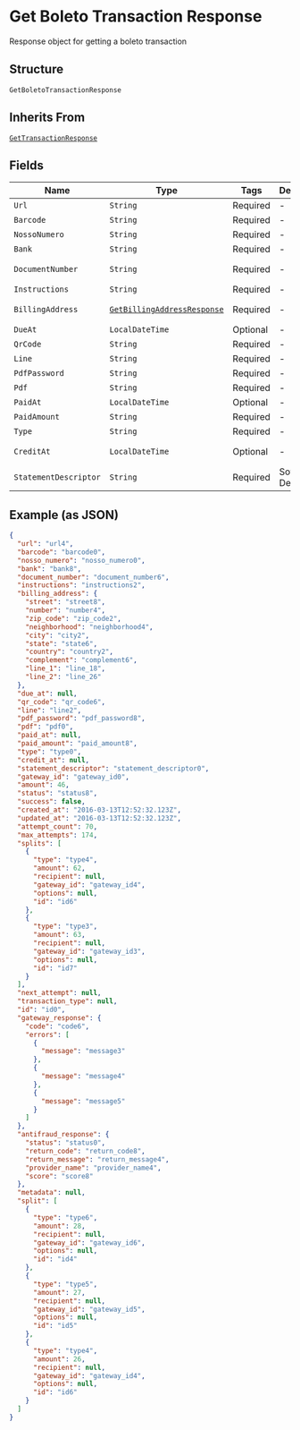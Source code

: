 
# Get Boleto Transaction Response

Response object for getting a boleto transaction

## Structure

`GetBoletoTransactionResponse`

## Inherits From

[`GetTransactionResponse`](../../doc/models/get-transaction-response.md)

## Fields

| Name | Type | Tags | Description | Getter | Setter |
|  --- | --- | --- | --- | --- | --- |
| `Url` | `String` | Required | - | String getUrl() | setUrl(String url) |
| `Barcode` | `String` | Required | - | String getBarcode() | setBarcode(String barcode) |
| `NossoNumero` | `String` | Required | - | String getNossoNumero() | setNossoNumero(String nossoNumero) |
| `Bank` | `String` | Required | - | String getBank() | setBank(String bank) |
| `DocumentNumber` | `String` | Required | - | String getDocumentNumber() | setDocumentNumber(String documentNumber) |
| `Instructions` | `String` | Required | - | String getInstructions() | setInstructions(String instructions) |
| `BillingAddress` | [`GetBillingAddressResponse`](../../doc/models/get-billing-address-response.md) | Required | - | GetBillingAddressResponse getBillingAddress() | setBillingAddress(GetBillingAddressResponse billingAddress) |
| `DueAt` | `LocalDateTime` | Optional | - | LocalDateTime getDueAt() | setDueAt(LocalDateTime dueAt) |
| `QrCode` | `String` | Required | - | String getQrCode() | setQrCode(String qrCode) |
| `Line` | `String` | Required | - | String getLine() | setLine(String line) |
| `PdfPassword` | `String` | Required | - | String getPdfPassword() | setPdfPassword(String pdfPassword) |
| `Pdf` | `String` | Required | - | String getPdf() | setPdf(String pdf) |
| `PaidAt` | `LocalDateTime` | Optional | - | LocalDateTime getPaidAt() | setPaidAt(LocalDateTime paidAt) |
| `PaidAmount` | `String` | Required | - | String getPaidAmount() | setPaidAmount(String paidAmount) |
| `Type` | `String` | Required | - | String getType() | setType(String type) |
| `CreditAt` | `LocalDateTime` | Optional | - | LocalDateTime getCreditAt() | setCreditAt(LocalDateTime creditAt) |
| `StatementDescriptor` | `String` | Required | Soft Descriptor | String getStatementDescriptor() | setStatementDescriptor(String statementDescriptor) |

## Example (as JSON)

```json
{
  "url": "url4",
  "barcode": "barcode0",
  "nosso_numero": "nosso_numero0",
  "bank": "bank8",
  "document_number": "document_number6",
  "instructions": "instructions2",
  "billing_address": {
    "street": "street8",
    "number": "number4",
    "zip_code": "zip_code2",
    "neighborhood": "neighborhood4",
    "city": "city2",
    "state": "state6",
    "country": "country2",
    "complement": "complement6",
    "line_1": "line_18",
    "line_2": "line_26"
  },
  "due_at": null,
  "qr_code": "qr_code6",
  "line": "line2",
  "pdf_password": "pdf_password8",
  "pdf": "pdf0",
  "paid_at": null,
  "paid_amount": "paid_amount8",
  "type": "type0",
  "credit_at": null,
  "statement_descriptor": "statement_descriptor0",
  "gateway_id": "gateway_id0",
  "amount": 46,
  "status": "status8",
  "success": false,
  "created_at": "2016-03-13T12:52:32.123Z",
  "updated_at": "2016-03-13T12:52:32.123Z",
  "attempt_count": 70,
  "max_attempts": 174,
  "splits": [
    {
      "type": "type4",
      "amount": 62,
      "recipient": null,
      "gateway_id": "gateway_id4",
      "options": null,
      "id": "id6"
    },
    {
      "type": "type3",
      "amount": 63,
      "recipient": null,
      "gateway_id": "gateway_id3",
      "options": null,
      "id": "id7"
    }
  ],
  "next_attempt": null,
  "transaction_type": null,
  "id": "id0",
  "gateway_response": {
    "code": "code6",
    "errors": [
      {
        "message": "message3"
      },
      {
        "message": "message4"
      },
      {
        "message": "message5"
      }
    ]
  },
  "antifraud_response": {
    "status": "status0",
    "return_code": "return_code8",
    "return_message": "return_message4",
    "provider_name": "provider_name4",
    "score": "score8"
  },
  "metadata": null,
  "split": [
    {
      "type": "type6",
      "amount": 28,
      "recipient": null,
      "gateway_id": "gateway_id6",
      "options": null,
      "id": "id4"
    },
    {
      "type": "type5",
      "amount": 27,
      "recipient": null,
      "gateway_id": "gateway_id5",
      "options": null,
      "id": "id5"
    },
    {
      "type": "type4",
      "amount": 26,
      "recipient": null,
      "gateway_id": "gateway_id4",
      "options": null,
      "id": "id6"
    }
  ]
}
```

